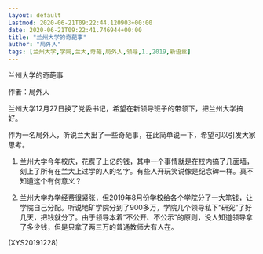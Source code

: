 ```yaml
---
layout: default
Lastmod: 2020-06-21T09:22:44.120903+00:00
date: 2020-06-21T09:22:41.746944+00:00
title: "兰州大学的奇葩事"
author: "局外人"
tags: [兰州大学,学院,兰大,奇葩,局外人,领导,1.,2019,新语丝]
---
```


兰州大学的奇葩事

作者：局外人

兰州大学12月27日换了党委书记，希望在新领导班子的带领下，把兰州大学搞好。

作为一名局外人，听说兰大出了一些奇葩事，在此简单说一下，希望可以引发大家思考。

1. 兰州大学今年校庆，花费了上亿的钱，其中一个事情就是在校内搞了几面墙，刻上了所有在兰大上过学的人的名字。有些人开玩笑说像是纪念碑一样。真不知道这个有何意义？

2. 兰州大学办学经费很紧张，但2019年8月份学校给各个学院分了一大笔钱，让学院自己分配。听说地矿学院分到了900多万，学院几个领导私下“研究”了好几天，把钱就分了。由于领导本着“不公开、不公示”的原则，没人知道领导拿了多少钱，但是只拿了两三万的普通教师大有人在。

(XYS20191228)

